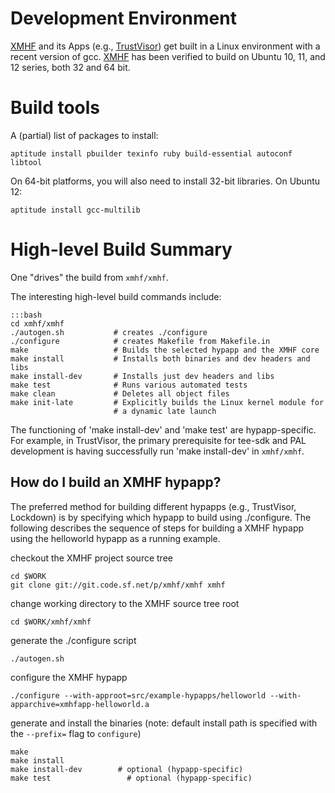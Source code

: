 # Development Environment

[XMHF](..) and its Apps (e.g., [TrustVisor](../../trustvisor)) get
built in a Linux environment with a recent version of gcc. [XMHF](..)
has been verified to build on Ubuntu 10, 11, and 12 series, both 32
and 64 bit.

# Build tools

A (partial) list of packages to install:

~~~~~
aptitude install pbuilder texinfo ruby build-essential autoconf libtool
~~~~~

On 64-bit platforms, you will also need to install 32-bit libraries. On Ubuntu 12:

~~~~~
aptitude install gcc-multilib
~~~~~

# High-level Build Summary

One "drives" the build from `xmhf/xmhf`.  

The interesting high-level build commands include:

~~~~~
:::bash
cd xmhf/xmhf
./autogen.sh           # creates ./configure
./configure            # creates Makefile from Makefile.in
make                   # Builds the selected hypapp and the XMHF core
make install           # Installs both binaries and dev headers and libs
make install-dev       # Installs just dev headers and libs
make test              # Runs various automated tests
make clean             # Deletes all object files
make init-late         # Explicitly builds the Linux kernel module for
                       # a dynamic late launch
~~~~~

The functioning of 'make install-dev' and 'make test' are hypapp-specific. For example, in TrustVisor, the primary prerequisite for tee-sdk and PAL development is having successfully run 'make install-dev' in `xmhf/xmhf`.

## How do I build an XMHF hypapp?

The preferred method for building different hypapps (e.g., TrustVisor, Lockdown) is by specifying which hypapp to build using ./configure.  The following describes the sequence of steps for building a XMHF hypapp using the helloworld hypapp as a running example.

checkout the XMHF project source tree

    cd $WORK
    git clone git://git.code.sf.net/p/xmhf/xmhf xmhf

change working directory to the XMHF source tree root

    cd $WORK/xmhf/xmhf

generate the ./configure script 

    ./autogen.sh

configure the XMHF hypapp

    ./configure --with-approot=src/example-hypapps/helloworld --with-apparchive=xmhfapp-helloworld.a
   
generate and install the binaries (note: default install path is specified with the `--prefix=` flag to `configure`)

~~~~~
make
make install
make install-dev        # optional (hypapp-specific)
make test                 # optional (hypapp-specific)
~~~~~

